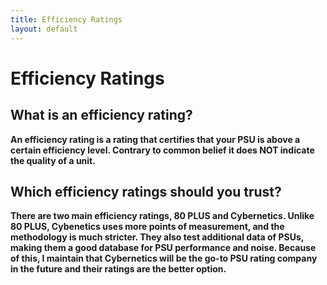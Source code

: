 ```yaml
---
title: Efficiency Ratings
layout: default
---
```


# Efficiency Ratings

## What is an efficiency rating?

**An efficiency rating is a rating that certifies that your PSU is above a certain efficiency level. Contrary to common belief it does NOT indicate the quality of a unit.**

## Which efficiency ratings should you trust?

**There are two main efficiency ratings, 80 PLUS and Cybernetics. 
Unlike 80 PLUS, Cybenetics uses more points of measurement, 
and the methodology is much stricter. They also test additional data of PSUs, 
making them a good database for PSU performance and noise. Because of this, 
I maintain that Cybernetics will be the go-to PSU rating company in the future 
and their ratings are the better option.**
